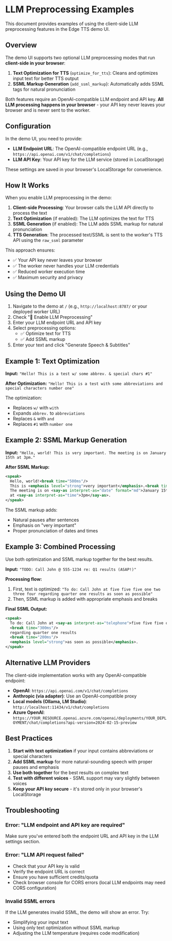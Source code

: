 # LLM Preprocessing Examples

This document provides examples of using the client-side LLM preprocessing features in the Edge TTS demo UI.

## Overview

The demo UI supports two optional LLM preprocessing modes that run **client-side in your browser**:

1. **Text Optimization for TTS** (`optimize_for_tts`): Cleans and optimizes input text for better TTS output
2. **SSML Markup Generation** (`add_ssml_markup`): Automatically adds SSML tags for natural pronunciation

Both features require an OpenAI-compatible LLM endpoint and API key. **All LLM processing happens in your browser** - your API key never leaves your browser and is never sent to the worker.

## Configuration

In the demo UI, you need to provide:

- **LLM Endpoint URL**: The OpenAI-compatible endpoint URL (e.g., `https://api.openai.com/v1/chat/completions`)
- **LLM API Key**: Your API key for the LLM service (stored in LocalStorage)

These settings are saved in your browser's LocalStorage for convenience.

## How It Works

When you enable LLM preprocessing in the demo:

1. **Client-side Processing**: Your browser calls the LLM API directly to process the text
2. **Text Optimization** (if enabled): The LLM optimizes the text for TTS
3. **SSML Generation** (if enabled): The LLM adds SSML markup for natural pronunciation
4. **TTS Generation**: The processed text/SSML is sent to the worker's TTS API using the `raw_ssml` parameter

This approach ensures:
- ✅ Your API key never leaves your browser
- ✅ The worker never handles your LLM credentials
- ✅ Reduced worker execution time
- ✅ Maximum security and privacy

## Using the Demo UI

1. Navigate to the demo at `/` (e.g., `http://localhost:8787/` or your deployed worker URL)
2. Check "🤖 Enable LLM Preprocessing"
3. Enter your LLM endpoint URL and API key
4. Select preprocessing options:
   - ✅ Optimize text for TTS
   - ✅ Add SSML markup
5. Enter your text and click "Generate Speech & Subtitles"

## Example 1: Text Optimization

**Input:** `"Hello! This is a test w/ some abbrev. & special chars #1"`

**After Optimization:** `"Hello! This is a test with some abbreviations and special characters number one"`

The optimization:
- Replaces `w/` with `with`
- Expands `abbrev.` to `abbreviations`
- Replaces `&` with `and`
- Replaces `#1` with `number one`

## Example 2: SSML Markup Generation

**Input:** `"Hello, world! This is very important. The meeting is on January 15th at 3pm."`

**After SSML Markup:**
```xml
<speak>
  Hello, world!<break time="500ms"/> 
  This is <emphasis level="strong">very important</emphasis>.<break time="500ms"/> 
  The meeting is on <say-as interpret-as="date" format="md">January 15th</say-as> 
  at <say-as interpret-as="time">3pm</say-as>.
</speak>
```

The SSML markup adds:
- Natural pauses after sentences
- Emphasis on "very important"
- Proper pronunciation of dates and times

## Example 3: Combined Processing

Use both optimization and SSML markup together for the best results.

**Input:** `"TODO: Call John @ 555-1234 re: Q1 results (ASAP!)"`

**Processing flow:**

1. First, text is optimized: `"To do: Call John at five five five one two three four regarding quarter one results as soon as possible"`
2. Then, SSML markup is added with appropriate emphasis and breaks

**Final SSML Output:**
```xml
<speak>
  To do: Call John at <say-as interpret-as="telephone">five five five one two three four</say-as>
  <break time="300ms"/>
  regarding quarter one results
  <break time="200ms"/>
  <emphasis level="strong">as soon as possible</emphasis>.
</speak>
```

## Alternative LLM Providers

The client-side implementation works with any OpenAI-compatible endpoint:

- **OpenAI**: `https://api.openai.com/v1/chat/completions`
- **Anthropic (via adapter)**: Use an OpenAI-compatible proxy
- **Local models (Ollama, LM Studio)**: `http://localhost:11434/v1/chat/completions`
- **Azure OpenAI**: `https://YOUR_RESOURCE.openai.azure.com/openai/deployments/YOUR_DEPLOYMENT/chat/completions?api-version=2024-02-15-preview`

## Best Practices

1. **Start with text optimization** if your input contains abbreviations or special characters
2. **Add SSML markup** for more natural-sounding speech with proper pauses and emphasis
3. **Use both together** for the best results on complex text
4. **Test with different voices** - SSML support may vary slightly between voices
5. **Keep your API key secure** - it's stored only in your browser's LocalStorage

## Troubleshooting

### Error: "LLM endpoint and API key are required"

Make sure you've entered both the endpoint URL and API key in the LLM settings section.

### Error: "LLM API request failed"

- Check that your API key is valid
- Verify the endpoint URL is correct
- Ensure you have sufficient credits/quota
- Check browser console for CORS errors (local LLM endpoints may need CORS configuration)

### Invalid SSML errors

If the LLM generates invalid SSML, the demo will show an error. Try:
- Simplifying your input text
- Using only text optimization without SSML markup
- Adjusting the LLM temperature (requires code modification)
